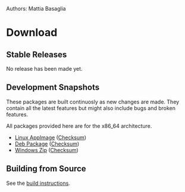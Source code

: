 Authors: Mattia Basaglia

# Download

## Stable Releases

No release has been made yet.

## Development Snapshots

These packages are built continuosly as new changes are made.
They contain all the latest features but might also include bugs and broken features.

All packages provided here are for the x86_64 architecture.

* [Linux AppImage](https://gitlab.com/mattia.basaglia/glaxnimate/-/jobs/artifacts/master/raw/build/glaxnimate-x86_64.AppImage?job=linux%3Aappimage) ([Checksum](https://gitlab.com/mattia.basaglia/glaxnimate/-/jobs/artifacts/master/raw/build/checksum.txt?job=linux%3Aappimage))
* [Deb Package](https://gitlab.com/mattia.basaglia/glaxnimate/-/jobs/artifacts/master/raw/build/glaxnimate.deb?job=linux%3Adeb) ([Checksum](https://gitlab.com/mattia.basaglia/glaxnimate/-/jobs/artifacts/master/raw/build/checksum.txt?job=linux%3Adeb))
* [Windows Zip](https://gitlab.com/mattia.basaglia/glaxnimate/-/jobs/artifacts/master/raw/build/glaxnimate-x86_64.zip?job=mxe%3Abuild) ([Checksum](https://gitlab.com/mattia.basaglia/glaxnimate/-/jobs/artifacts/master/raw/build/checksum.txt?job=mxe%3Abuild))


## Building from Source

See the [build instructions](contributing/read_me.md).
